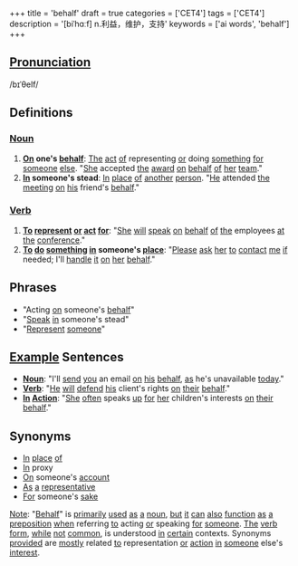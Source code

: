 +++
title = 'behalf'
draft = true
categories = ['CET4']
tags = ['CET4']
description = '[biˈhɑːf] n.利益，维护，支持'
keywords = ['ai words', 'behalf']
+++

## [Pronunciation](/post/pronunciation/)
/bɪˈθelf/

## Definitions
### [Noun](/post/noun/)
1. **[On](/post/on/) one's [behalf](/post/behalf/)**: [The](/post/the/) [act](/post/act/) [of](/post/of/) representing [or](/post/or/) doing [something](/post/something/) [for](/post/for/) [someone](/post/someone/) [else](/post/else/). "[She](/post/she/) accepted [the](/post/the/) [award](/post/award/) [on](/post/on/) [behalf](/post/behalf/) [of](/post/of/) [her](/post/her/) [team](/post/team/)."
2. **[In](/post/in/) someone's stead**: [In](/post/in/) [place](/post/place/) [of](/post/of/) [another](/post/another/) [person](/post/person/). "[He](/post/he/) attended [the](/post/the/) [meeting](/post/meeting/) [on](/post/on/) [his](/post/his/) friend's [behalf](/post/behalf/)."

### [Verb](/post/verb/)
1. **[To](/post/to/) [represent](/post/represent/) [or](/post/or/) [act](/post/act/) [for](/post/for/)**: "[She](/post/she/) [will](/post/will/) [speak](/post/speak/) [on](/post/on/) [behalf](/post/behalf/) [of](/post/of/) [the](/post/the/) employees [at](/post/at/) [the](/post/the/) [conference](/post/conference/)."
2. **[To](/post/to/) [do](/post/do/) [something](/post/something/) [in](/post/in/) someone's [place](/post/place/)**: "[Please](/post/please/) [ask](/post/ask/) [her](/post/her/) [to](/post/to/) [contact](/post/contact/) [me](/post/me/) [if](/post/if/) needed; I'll [handle](/post/handle/) [it](/post/it/) [on](/post/on/) [her](/post/her/) [behalf](/post/behalf/)."

## Phrases
- "Acting [on](/post/on/) someone's [behalf](/post/behalf/)"
- "[Speak](/post/speak/) [in](/post/in/) someone's stead"
- "[Represent](/post/represent/) [someone](/post/someone/)"

## [Example](/post/example/) Sentences
- **[Noun](/post/noun/)**: "I'll [send](/post/send/) [you](/post/you/) an email [on](/post/on/) [his](/post/his/) [behalf](/post/behalf/), [as](/post/as/) he's unavailable [today](/post/today/)."
- **[Verb](/post/verb/)**: "[He](/post/he/) [will](/post/will/) [defend](/post/defend/) [his](/post/his/) client's rights [on](/post/on/) [their](/post/their/) [behalf](/post/behalf/)."
- **[In](/post/in/) [Action](/post/action/)**: "[She](/post/she/) [often](/post/often/) speaks [up](/post/up/) [for](/post/for/) [her](/post/her/) children's interests [on](/post/on/) [their](/post/their/) [behalf](/post/behalf/)."

## Synonyms
- [In](/post/in/) [place](/post/place/) [of](/post/of/)
- [In](/post/in/) proxy
- [On](/post/on/) someone's [account](/post/account/)
- [As](/post/as/) [a](/post/a/) [representative](/post/representative/)
- [For](/post/for/) someone's [sake](/post/sake/)

[Note](/post/note/): "[Behalf](/post/behalf/)" is [primarily](/post/primarily/) [used](/post/used/) [as](/post/as/) [a](/post/a/) [noun](/post/noun/), [but](/post/but/) [it](/post/it/) [can](/post/can/) [also](/post/also/) [function](/post/function/) [as](/post/as/) [a](/post/a/) [preposition](/post/preposition/) [when](/post/when/) referring [to](/post/to/) acting [or](/post/or/) speaking [for](/post/for/) [someone](/post/someone/). [The](/post/the/) [verb](/post/verb/) [form](/post/form/), [while](/post/while/) [not](/post/not/) [common](/post/common/), is understood [in](/post/in/) [certain](/post/certain/) contexts. Synonyms [provided](/post/provided/) are [mostly](/post/mostly/) related [to](/post/to/) representation [or](/post/or/) [action](/post/action/) [in](/post/in/) [someone](/post/someone/) else's [interest](/post/interest/).
